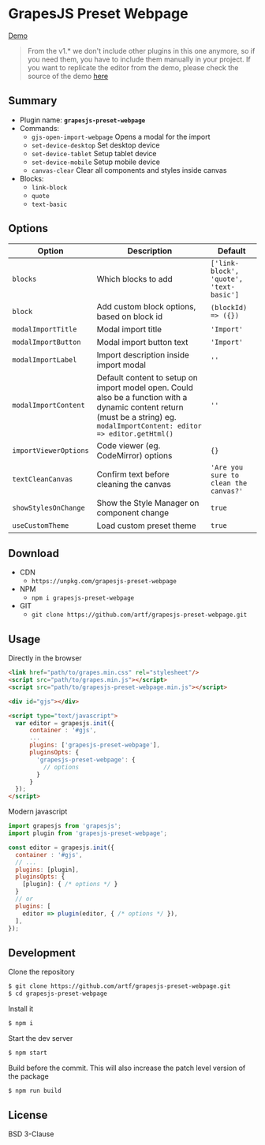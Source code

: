 # GrapesJS Preset Webpage

[Demo](http://grapesjs.com/demo.html)

> From the v1.* we don't include other plugins in this one anymore, so if you need them, you have to include them manually in your project. If you want to replicate the editor from the demo, please check the source of the demo [here](https://github.com/artf/grapesjs/blob/gh-pages/demo.html)

## Summary

* Plugin name: **`grapesjs-preset-webpage`**
* Commands:
  * `gjs-open-import-webpage` Opens a modal for the import
  * `set-device-desktop` Set desktop device
  * `set-device-tablet` Setup tablet device
  * `set-device-mobile` Setup mobile device
  * `canvas-clear` Clear all components and styles inside canvas
* Blocks:
  * `link-block`
  * `quote`
  * `text-basic`

## Options

| Option | Description | Default |
| - | - | - |
| `blocks` | Which blocks to add | `['link-block', 'quote', 'text-basic']` |
|`block`| Add custom block options, based on block id|`(blockId) => ({})`|
| `modalImportTitle` | Modal import title | `'Import'` |
| `modalImportButton` | Modal import button text | `'Import'` |
| `modalImportLabel` | Import description inside import modal | `''` |
| `modalImportContent` | Default content to setup on import model open. Could also be a function with a dynamic content return (must be a string) eg. `modalImportContent: editor => editor.getHtml()` | `''` |
| `importViewerOptions` | Code viewer (eg. CodeMirror) options | `{}` |
| `textCleanCanvas` | Confirm text before cleaning the canvas | `'Are you sure to clean the canvas?'` |
| `showStylesOnChange` | Show the Style Manager on component change | `true` |
| `useCustomTheme` | Load custom preset theme | `true` |

## Download

* CDN
  * `https://unpkg.com/grapesjs-preset-webpage`
* NPM
  * `npm i grapesjs-preset-webpage`
* GIT
  * `git clone https://github.com/artf/grapesjs-preset-webpage.git`

## Usage

Directly in the browser
```html
<link href="path/to/grapes.min.css" rel="stylesheet"/>
<script src="path/to/grapes.min.js"></script>
<script src="path/to/grapesjs-preset-webpage.min.js"></script>

<div id="gjs"></div>

<script type="text/javascript">
  var editor = grapesjs.init({
      container : '#gjs',
      ...
      plugins: ['grapesjs-preset-webpage'],
      pluginsOpts: {
        'grapesjs-preset-webpage': {
          // options
        }
      }
  });
</script>
```

Modern javascript
```js
import grapesjs from 'grapesjs';
import plugin from 'grapesjs-preset-webpage';

const editor = grapesjs.init({
  container : '#gjs',
  // ...
  plugins: [plugin],
  pluginsOpts: {
    [plugin]: { /* options */ }
  }
  // or
  plugins: [
    editor => plugin(editor, { /* options */ }),
  ],
});
```

## Development

Clone the repository

```sh
$ git clone https://github.com/artf/grapesjs-preset-webpage.git
$ cd grapesjs-preset-webpage
```

Install it

```sh
$ npm i
```

Start the dev server

```sh
$ npm start
```

Build before the commit. This will also increase the patch level version of the package

```sh
$ npm run build
```

## License

BSD 3-Clause
